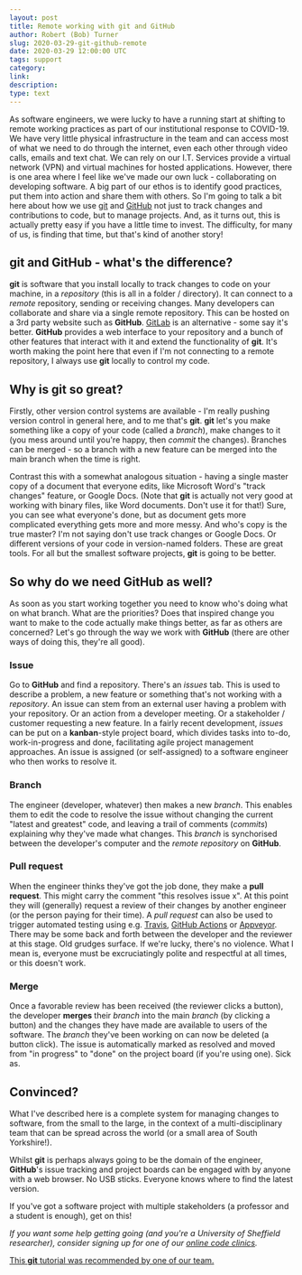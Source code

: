 ```yaml
---
layout: post
title: Remote working with git and GitHub
author: Robert (Bob) Turner
slug: 2020-03-29-git-github-remote
date: 2020-03-29 12:00:00 UTC
tags: support
category:
link:
description:
type: text
---
```


As software engineers, we were lucky to have a running start at shifting to remote working practices as part of our institutional response to COVID-19. We have very little physical infrastructure in the team and can access most of what we need to do through the internet, even each other through video calls, emails and text chat. We can rely on our I.T. Services provide a virtual network (VPN) and virtual machines for hosted applications. However, there is one area where I feel like we've made our own luck - collaborating on developing software. A big part of our ethos is to identify good practices, put them into action and share them with others. So I'm going to talk a bit here about how we use [git](https://git-scm.com/) and [GitHub](https://github.com/) not just to track changes and contributions to code, but to manage projects. And, as it turns out, this is actually pretty easy if you have a little time to invest. The difficulty, for many of us, is finding that time, but that's kind of another story!

## **git** and **GitHub** - what's the difference?

**git** is software that you install locally to track changes to code on your machine, in a *repository* (this is all in a folder / directory). It can connect to a *remote* repository, sending or receiving changes. Many developers can collaborate and share via a single remote repository. This can be hosted on a 3rd party website such as **GitHub**. [GitLab](https://about.gitlab.com/) is an alternative - some say it's better. **GitHub** provides a web interface to your repository and a bunch of other features that interact with it and extend the functionality of **git**. It's worth making the point here that even if I'm not connecting to a remote repository, I always use **git** locally to control my code.

## Why is **git** so great?

Firstly, other version control systems are available - I'm really pushing version control in general here, and to me that's **git**. **git** let's you make something like a copy of your code (called a *branch*), make changes to it (you mess around until you're happy, then *commit* the changes). Branches can be merged - so a branch with a new feature can be merged into the main branch when the time is right. 

Contrast this with a somewhat analogous situation - having a single master copy of a document that everyone edits, like Microsoft Word's "track changes" feature, or Google Docs. (Note that **git** is actually not very good at working with binary files, like Word documents. Don't use it for that!) Sure, you can see what everyone's done, but as document gets more complicated everything gets more and more messy. And who's copy is the true master? I'm not saying don't use track changes or Google Docs. Or different versions of your code in version-named folders. These are great tools. For all but the smallest software projects, **git** is going to be better.

## So why do we need **GitHub** as well?

As soon as you start working together you need to know who's doing what on what branch. What are the priorities? Does that inspired change you want to make to the code actually make things better, as far as others are concerned? Let's go through the way we work with **GitHub** (there are other ways of doing this, they're all good).

### Issue

Go to **GitHub** and find a repository. There's an *issues* tab. This is used to describe a problem, a new feature or something that's not working with a *repository*. An issue can stem from an external user having a problem with your repository. Or an action from a developer meeting. Or a stakeholder / customer requesting a new feature. In a fairly recent development, *issues* can be put on a **kanban**-style project board, which divides tasks into to-do, work-in-progress and done, facilitating agile project management approaches. An issue is assigned (or self-assigned) to a software engineer who then works to resolve it.

### Branch

The engineer (developer, whatever) then makes a new *branch*. This enables them to edit the code to resolve the issue without changing the current "latest and greatest" code, and leaving a trail of comments (*commits*) explaining why they've made what changes. This *branch* is synchorised between the developer's computer and the *remote repository* on **GitHub**.

### Pull request

When the engineer thinks they've got the job done, they make a **pull request**. This might carry the comment "this resolves issue x". At this point they will (generally) request a review of their changes by another engineer (or the person paying for their time). A *pull request* can also be used to trigger automated testing using e.g. [Travis](https://travis-ci.org/), [GitHub Actions](https://github.com/features/actions) or [Appveyor](https://www.appveyor.com/). There may be some back and forth between the developer and the reviewer at this stage. Old grudges surface. If we're lucky, there's no violence. What I mean is, everyone must be excruciatingly polite and respectful at all times, or this doesn't work.

### Merge

Once a favorable review has been received (the reviewer clicks a button), the developer **merges** their *branch* into the main *branch* (by clicking a button) and the changes they have made are available to users of the software. The *branch* they've been working on can now be deleted (a button click). The issue is automatically marked as resolved and moved from "in progress" to "done" on the project board (if you're using one). Sick as.

## Convinced?

What I've described here is a complete system for managing changes to software, from the small to the large, in the context of a multi-disciplinary team that can be spread across the world (or a small area of South Yorkshire!). 

Whilst **git** is perhaps always going to be the domain of the engineer, **GitHub**'s issue tracking and project boards can be engaged with by anyone with a web browser. No USB sticks. Everyone knows where to find the latest version.

If you've got a software project with multiple stakeholders (a professor and a student is enough), get on this!

*If you want some help getting going (and you're a University of Sheffield researcher), consider signing up for one of our [online code clinics](/support/code-clinic).* 

[This **git** tutorial was recommended by one of our team.](https://www.atlassian.com/git/tutorials/setting-up-a-repository)